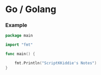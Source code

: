 # Go / Golang

### Example

```go
package main

import "fmt"

func main() {

	fmt.Println("ScriptKKiddie's Notes")
}
```

